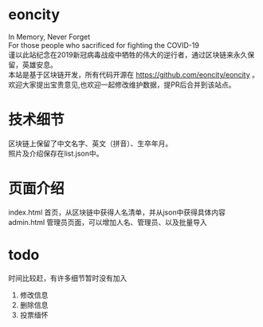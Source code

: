 # eoncity

In Memory, Never Forget<br>
For those people who sacrificed for fighting the COVID-19<br>
谨以此站纪念在2019新冠病毒战疫中牺牲的伟大的逆行者，通过区块链来永久保留，英雄安息。<br>
本站是基于区块链开发，所有代码开源在 https://github.com/eoncity/eoncity 。欢迎大家提出宝贵意见,也欢迎一起修改维护数据，提PR后合并到该站点。<br>

# 技术细节
区块链上保留了中文名字、英文（拼音）、生卒年月。<br>
照片及介绍保存在list.json中。<br>

# 页面介绍
index.html 首页，从区块链中获得人名清单，并从json中获得具体内容<br>
admin.html 管理员页面，可以增加人名、管理员、以及批量导入<br>

# todo
时间比较赶，有许多细节暂时没有加入<br>
1. 修改信息
2. 删除信息
3. 投票缅怀